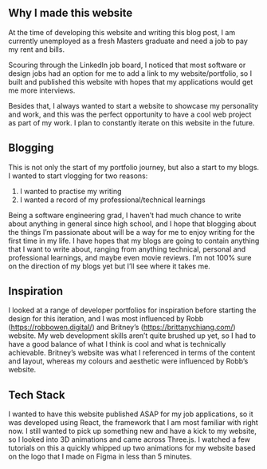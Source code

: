 ## Why I made this website

At the time of developing this website and writing this blog post, I am currently unemployed as a fresh Masters graduate and need a job to pay my rent and bills.  
  
Scouring through the LinkedIn job board, I noticed that most software or design jobs had an option for me to add a link to my website/portfolio, so I built and published this website with hopes that my applications would get me more interviews.  
  
Besides that, I always wanted to start a website to showcase my personality and work, and this was the perfect opportunity to have a cool web project as part of my work. I plan to constantly iterate on this website in the future.


## Blogging

This is not only the start of my portfolio journey, but also a start to my blogs. I wanted to start vlogging for two reasons:  
  
1. I wanted to practise my writing  
2. I wanted a record of my professional/technical learnings  
  
Being a software engineering grad, I haven’t had much chance to write about anything in general since high school, and I hope that blogging about the things I’m passionate about will be a way for me to enjoy writing for the first time in my life. I have hopes that my blogs are going to contain anything that I want to write about, ranging from anything technical, personal and professional learnings, and maybe even movie reviews. I’m not 100% sure on the direction of my blogs yet but I’ll see where it takes me.

## Inspiration

I looked at a range of developer portfolios for inspiration before starting the design for this iteration, and I was most influenced by Robb (https://robbowen.digital/) and Britney’s (https://brittanychiang.com/) website. My web development skills aren’t quite brushed up yet, so I had to have a good balance of what I think is cool and what is technically achievable. Britney’s website was what I referenced in terms of the content and layout, whereas my colours and aesthetic were influenced by Robb’s website.

## Tech Stack
I wanted to have this website published ASAP for my job applications, so it was developed using React, the framework that I am most familiar with right now. I still wanted to pick up something new and have a kick to my website, so I looked into 3D animations and came across Three.js. I watched a few tutorials on this a quickly whipped up two animations for my website based on the logo that I made on Figma in less than 5 minutes.